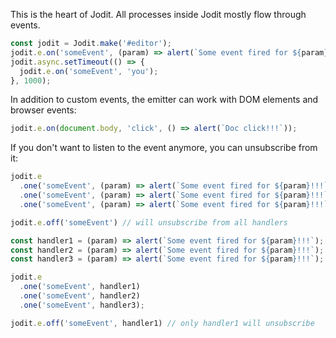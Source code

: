 This is the heart of Jodit. All processes inside Jodit mostly flow through events.

```js
const jodit = Jodit.make('#editor');
jodit.e.on('someEvent', (param) => alert(`Some event fired for ${param}!!!`));
jodit.async.setTimeout(() => {
  jodit.e.on('someEvent', 'you');
}, 1000);
```

In addition to custom events, the emitter can work with DOM elements and browser events:

```js
jodit.e.on(document.body, 'click', () => alert(`Doc click!!!`));
```

If you don't want to listen to the event anymore, you can unsubscribe from it:

```js
jodit.e
  .one('someEvent', (param) => alert(`Some event fired for ${param}!!!`))
  .one('someEvent', (param) => alert(`Some event fired for ${param}!!!`))
  .one('someEvent', (param) => alert(`Some event fired for ${param}!!!`));

jodit.e.off('someEvent') // will unsubscribe from all handlers
```

```js
const handler1 = (param) => alert(`Some event fired for ${param}!!!`);
const handler2 = (param) => alert(`Some event fired for ${param}!!!`);
const handler3 = (param) => alert(`Some event fired for ${param}!!!`);

jodit.e
  .one('someEvent', handler1)
  .one('someEvent', handler2)
  .one('someEvent', handler3);

jodit.e.off('someEvent', handler1) // only handler1 will unsubscribe
```
